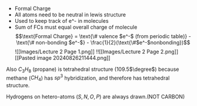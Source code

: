 -  Formal Charge
- All atoms need to be neutral in lewis structure
- Used to keep track of e^- in molecules
- Sum of FCs must equal overall charge of molecule
$$\text{Formal Charge} = \text{\# valence $e^-$ (from periodic table)} - \text{\# non-bonding $e^-$} - \frac{1}{2}(\text{\#$e^-$nonbonding})$$
![[Images/Lecture 2 Page 1.png]]
!![[Images/Lecture 2 Page 2.png]][[Pasted image 20240826211444.png]]

Also $C_3H_8$ (propane) is tetrahedral structure (109.5$\degree$) because methane ($CH_4$) has $sp^3$ hybridization, and therefore has tetrahedral structure.

Hydrogens on hetero-atoms ($S,N,O,P$) are always drawn.(NOT CARBON)